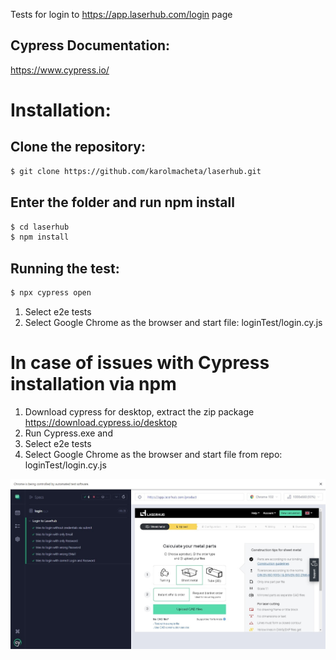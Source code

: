 Tests for login to https://app.laserhub.com/login page

## Cypress Documentation:

https://www.cypress.io/

# Installation:

## Clone the repository:

```bash
$ git clone https://github.com/karolmacheta/laserhub.git
```
## Enter the folder and run npm install

```bash
$ cd laserhub
$ npm install
```

## Running the test:

```bash
$ npx cypress open
```
1. Select e2e tests
2. Select Google Chrome as the browser and start file:
 loginTest/login.cy.js

 # In case of issues with Cypress installation via npm


1. Download cypress for desktop, extract the zip package
https://download.cypress.io/desktop
2. Run Cypress.exe and
3. Select e2e tests
4. Select Google Chrome as the browser and start file from repo:
 loginTest/login.cy.js

![alt text](https://github.com/karolmacheta/laserhub/blob/main/tests.jpg)

